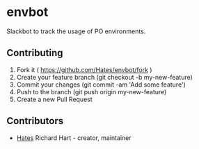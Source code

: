 # envbot

Slackbot to track the usage of PO environments.

## Contributing

1. Fork it ( https://github.com/Hates/envbot/fork )
2. Create your feature branch (git checkout -b my-new-feature)
3. Commit your changes (git commit -am 'Add some feature')
4. Push to the branch (git push origin my-new-feature)
5. Create a new Pull Request

## Contributors

- [Hates](https://github.com/Hates) Richard Hart - creator, maintainer
